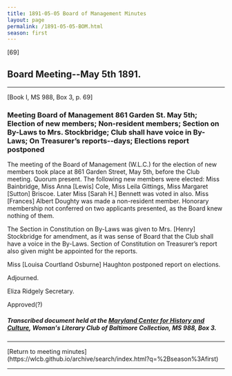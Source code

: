 ```yaml
---
title: 1891-05-05 Board of Management Minutes
layout: page
permalink: /1891-05-05-BOM.html
season: first
---
```


<style>
    #maincontent{
        font-size:1.4em;
    }
</style>
[69]

## Board Meeting--May 5th 1891.
<hr>
[Book I, MS 988, Box 3, p. 69]

### Meeting Board of Management 861 Garden St. May 5th; Election of new members; Non-resident members; Section on By-Laws to Mrs. Stockbridge; Club shall have voice in By-Laws; On Treasurer’s reports--days; Elections report postponed

The meeting of the Board of Management (W.L.C.) for the election of new members took place at 861 Garden Street, May 5th, before the Club meeting. Quorum present. The following new members were elected: Miss Bainbridge, Miss Anna [Lewis] Cole, Miss Leila Gittings, Miss Margaret [Sutton] Briscoe. Later Miss [Sarah H.] Bennett was voted in also. Miss [Frances] Albert Doughty was made a non-resident member. Honorary membership not conferred on two applicants presented, as the Board knew nothing of them.

The Section in Constitution on By-Laws was given to Mrs. [Henry] Stockbridge for amendment, as it was sense of Board that the Club shall have a voice in the By-Laws. Section of Constitution on Treasurer’s report also given might be appointed for the reports.

Miss [Louisa Courtland Osburne] Haughton postponed report on elections.

Adjourned.

Eliza Ridgely
Secretary.

Approved(?)

##### Transcribed document held at the [Maryland Center for History and Culture](http://mdhs.org/), Woman's Literary Club of Baltimore Collection, MS 988, Box 3. 

<hr>
[Return to meeting minutes](https://wlcb.github.io/archive/search/index.html?q=%2Bseason%3Afirst)
<hr>